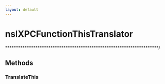 ```yaml
---
layout: default
---
```


# nsIXPCFunctionThisTranslator #
***********************************************************************/  

## Methods ##

### TranslateThis ###
